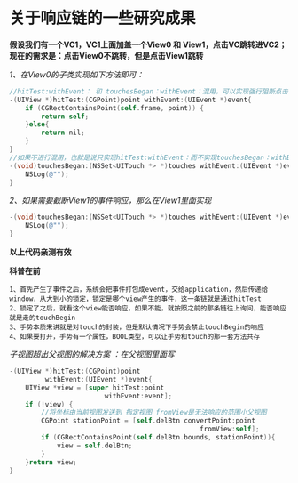 #  关于响应链的一些研究成果
**假设我们有一个VC1，VC1上面加盖一个View0 和 View1，点击VC跳转进VC2；**
**现在的需求是：点击View0不跳转，但是点击View1跳转**

*1、在View0的子类实现如下方法即可：*

```objective-c
//hitTest:withEvent： 和 touchesBegan：withEvent：混用，可以实现强行阻断点击事件的响应链
-(UIView *)hitTest:(CGPoint)point withEvent:(UIEvent *)event{
    if (CGRectContainsPoint(self.frame, point)) {
        return self;
    }else{
        return nil;
    }
}
//如果不进行混用，也就是说只实现hitTest:withEvent：而不实现touchesBegan：withEvent：无效
-(void)touchesBegan:(NSSet<UITouch *> *)touches withEvent:(UIEvent *)event{
    NSLog(@"");
}
```

*2、如果需要截断View1的事件响应，那么在View1里面实现*

```objective-c
-(void)touchesBegan:(NSSet<UITouch *> *)touches withEvent:(UIEvent *)event{
    NSLog(@"");
}
```

**以上代码亲测有效**

**科普在前**

```
1、首先产生了事件之后，系统会把事件打包成event，交给application，然后传递给window，从大到小的锁定，锁定是哪个view产生的事件，这一条链就是通过hitTest
2、锁定了之后，就看这个view能否响应，如果不能，就按照之前的那条链往上询问，能否响应就是走的touchBegin
3、手势本质来讲就是对touch的封装，但是默认情况下手势会禁止touchBegin的响应
4、如果要打开，手势有一个属性，BOOL类型，可以让手势和touch的那一套方法共存
```

*子视图超出父视图的解决方案  ：在父视图里面写*

```objective-c
-(UIView *)hitTest:(CGPoint)point
         withEvent:(UIEvent *)event{
    UIView *view = [super hitTest:point
                        withEvent:event];
    if (!view) {
        //将坐标由当前视图发送到 指定视图 fromView是无法响应的范围小父视图
        CGPoint stationPoint = [self.delBtn convertPoint:point
                                                fromView:self];
        if (CGRectContainsPoint(self.delBtn.bounds, stationPoint)){
            view = self.delBtn;
        }
    }return view;
}
```

